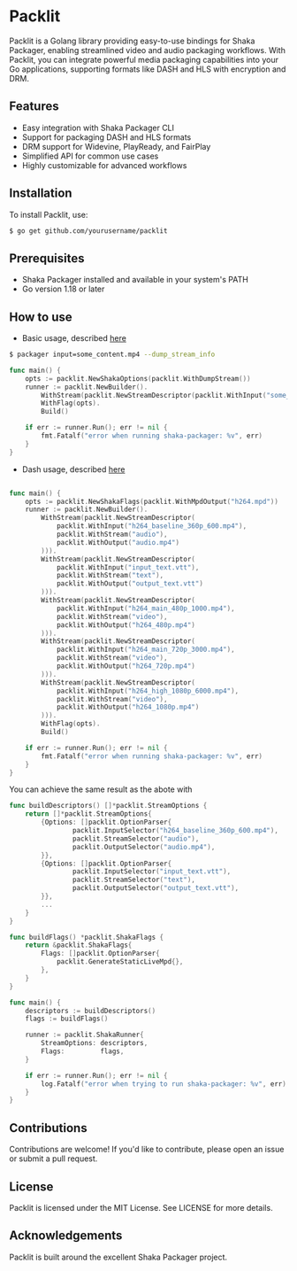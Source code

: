 # Packlit
Packlit is a Golang library providing easy-to-use bindings for Shaka Packager,
enabling streamlined video and audio packaging workflows. With Packlit,
you can integrate powerful media packaging capabilities into your Go applications,
supporting formats like DASH and HLS with encryption and DRM.

## Features
- Easy integration with Shaka Packager CLI
- Support for packaging DASH and HLS formats
- DRM support for Widevine, PlayReady, and FairPlay
- Simplified API for common use cases
- Highly customizable for advanced workflows

## Installation
To install Packlit, use:

```bash
$ go get github.com/yourusername/packlit  
```

## Prerequisites
- Shaka Packager installed and available in your system's PATH
- Go version 1.18 or later

## How to use

- Basic usage, described [here](https://shaka-project.github.io/shaka-packager/html/tutorials/basic_usage.html)
```bash
$ packager input=some_content.mp4 --dump_stream_info
```
```go
func main() {
	opts := packlit.NewShakaOptions(packlit.WithDumpStream())
	runner := packlit.NewBuilder().
		WithStream(packlit.NewStreamDescriptor(packlit.WithInput("some_content.mp4")))).
		WithFlag(opts).
		Build()

    if err := runner.Run(); err != nil {
        fmt.Fatalf("error when running shaka-packager: %v", err)
    }
}
```

- Dash usage, described [here](https://shaka-project.github.io/shaka-packager/html/tutorials/dash.html)
```go

func main() {
	opts := packlit.NewShakaFlags(packlit.WithMpdOutput("h264.mpd"))
	runner := packlit.NewBuilder().
		WithStream(packlit.NewStreamDescriptor(
            packlit.WithInput("h264_baseline_360p_600.mp4"),
            packlit.WithStream("audio"),
            packlit.WithOutput("audio.mp4")
        ))).
		WithStream(packlit.NewStreamDescriptor(
            packlit.WithInput("input_text.vtt"),
            packlit.WithStream("text"),
            packlit.WithOutput("output_text.vtt")
        ))).
		WithStream(packlit.NewStreamDescriptor(
            packlit.WithInput("h264_main_480p_1000.mp4"),
            packlit.WithStream("video"),
            packlit.WithOutput("h264_480p.mp4")
        ))).
		WithStream(packlit.NewStreamDescriptor(
            packlit.WithInput("h264_main_720p_3000.mp4"),
            packlit.WithStream("video"),
            packlit.WithOutput("h264_720p.mp4")
        ))).
		WithStream(packlit.NewStreamDescriptor(
            packlit.WithInput("h264_high_1080p_6000.mp4"),
            packlit.WithStream("video"),
            packlit.WithOutput("h264_1080p.mp4")
        ))).
		WithFlag(opts).
		Build()

    if err := runner.Run(); err != nil {
        fmt.Fatalf("error when running shaka-packager: %v", err)
    }
}
```

You can achieve the same result as the abote with
```go
func buildDescriptors() []*packlit.StreamOptions {
	return []*packlit.StreamOptions{
		{Options: []packlit.OptionParser{
				packlit.InputSelector("h264_baseline_360p_600.mp4"),
				packlit.StreamSelector("audio"),
				packlit.OutputSelector("audio.mp4"),
		}},
		{Options: []packlit.OptionParser{
				packlit.InputSelector("input_text.vtt"),
				packlit.StreamSelector("text"),
				packlit.OutputSelector("output_text.vtt"),
		}},
        ...
	}
}

func buildFlags() *packlit.ShakaFlags {
	return &packlit.ShakaFlags{
		Flags: []packlit.OptionParser{
			packlit.GenerateStaticLiveMpd{},
		},
	}
}

func main() {
	descriptors := buildDescriptors()
	flags := buildFlags()

	runner := packlit.ShakaRunner{
		StreamOptions: descriptors,
		Flags:         flags,
	}

	if err := runner.Run(); err != nil {
		log.Fatalf("error when trying to run shaka-packager: %v", err)
	}
}
```

## Contributions
Contributions are welcome! If you'd like to contribute, please open an issue or submit a pull request.

## License
Packlit is licensed under the MIT License. See LICENSE for more details.

## Acknowledgements
Packlit is built around the excellent Shaka Packager project.
